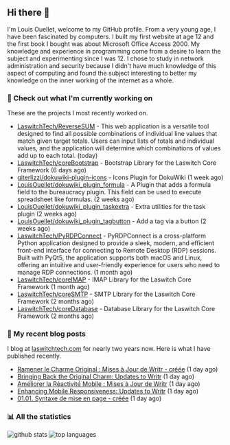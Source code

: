 ## Hi there :wave:

I'm Louis Ouellet, welcome to my GitHub profile. From a very young age, I have been fascinated by computers. I built my first website at age 12 and the first book I bought was about Microsoft Office Access 2000. My knowledge and experience in programming come from a desire to learn the subject and experimenting since I was 12. I chose to study in network administration and security because I didn't have much knowledge of this aspect of computing and found the subject interesting to better my knowledge on the inner working of the internet as a whole.

### :hammer: Check out what I'm currently working on

These are the projects I most recently worked on.


- [LaswitchTech/ReverseSUM](https://github.com/LaswitchTech/ReverseSUM) - This web application is a versatile tool designed to find all possible combinations of individual line values that match given target totals. Users can input lists of totals and individual values, and the application will determine which combinations of values add up to each total. (today)
- [LaswitchTech/coreBootstrap](https://github.com/LaswitchTech/coreBootstrap) - Bootstrap Library for the Laswitch Core Framework (6 days ago)
- [giterlizzi/dokuwiki-plugin-icons](https://github.com/giterlizzi/dokuwiki-plugin-icons) - Icons Plugin for DokuWiki (1 week ago)
- [LouisOuellet/dokuwiki_plugin_formula](https://github.com/LouisOuellet/dokuwiki_plugin_formula) - A Plugin that adds a formula field to the bureaucracy plugin. This field can be used to execute spreadsheet like formulas. (2 weeks ago)
- [LouisOuellet/dokuwiki_plugin_taskextra](https://github.com/LouisOuellet/dokuwiki_plugin_taskextra) - Extra utilities for the task plugin (2 weeks ago)
- [LouisOuellet/dokuwiki_plugin_tagbutton](https://github.com/LouisOuellet/dokuwiki_plugin_tagbutton) - Add a tag via a button (2 weeks ago)
- [LaswitchTech/PyRDPConnect](https://github.com/LaswitchTech/PyRDPConnect) - PyRDPConnect is a cross-platform Python application designed to provide a sleek, modern, and efficient front-end interface for connecting to Remote Desktop (RDP) sessions. Built with PyQt5, the application supports both macOS and Linux, offering an intuitive and user-friendly experience for users who need to manage RDP connections. (1 month ago)
- [LaswitchTech/coreIMAP](https://github.com/LaswitchTech/coreIMAP) - IMAP Library for the Laswitch Core Framework (1 month ago)
- [LaswitchTech/coreSMTP](https://github.com/LaswitchTech/coreSMTP) - SMTP Library for the Laswitch Core Framework (2 months ago)
- [LaswitchTech/coreDatabase](https://github.com/LaswitchTech/coreDatabase) - Database Library for the Laswitch Core Framework (2 months ago)

### :page_with_curl: My recent blog posts

I blog at [laswitchtech.com](https://laswitchtech.com) for nearly two years now. Here is what I have published recently.


- [Ramener le Charme Original : Mises à Jour de Writr - créée](https://laswitchtech.com/fr/blog/2024/11/06/bringing-back-the-original-charm/updates-to-writr?rev=1730929292&amp;do=diff) (1 day ago)
- [Bringing Back the Original Charm: Updates to Writr](https://laswitchtech.com/en/blog/2024/11/06/bringing-back-the-original-charm/updates-to-writr?rev=1730929171&amp;do=diff) (1 day ago)
- [Améliorer la Réactivité Mobile : Mises à Jour de Writr](https://laswitchtech.com/fr/blog/2024/11/05/enhancing-mobile-responsiveness/updates-to-writr?rev=1730928372&amp;do=diff) (1 day ago)
- [Enhancing Mobile Responsiveness: Updates to Writr](https://laswitchtech.com/en/blog/2024/11/05/enhancing-mobile-responsiveness/updates-to-writr?rev=1730928356&amp;do=diff) (1 day ago)
- [01.01. Syntaxe de mise en page - créée](https://laswitchtech.com/fr/projects/writr/documentation/01/01/index?rev=1730923102&amp;do=diff) (1 day ago)

### :bar_chart: All the statistics

![github stats](https://github-readme-stats.vercel.app/api?username=LouisOuellet&show_icons=true&rank_icon=github&hide_title=true&theme=holi)
![top languages](https://github-readme-stats.vercel.app/api/top-langs/?username=LouisOuellet&layout=donut&hide_title=true&theme=holi)

